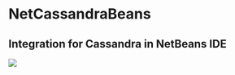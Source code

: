 # NetCassandraBeans

## Integration for Cassandra in NetBeans IDE

<img src="https://blogs.oracle.com/geertjan/resource/cassandra-netbeans-cluster-view.png" />